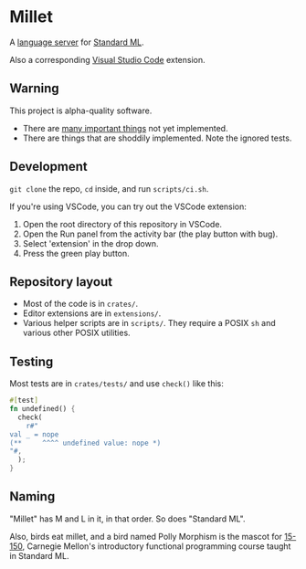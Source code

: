 # Millet

A [language server][lang-server] for [Standard ML][sml-def].

Also a corresponding [Visual Studio Code][vscode] extension.

## Warning

This project is alpha-quality software.

- There are [many important things](todo.md) not yet implemented.
- There are things that are shoddily implemented. Note the ignored tests.

## Development

`git clone` the repo, `cd` inside, and run `scripts/ci.sh`.

If you're using VSCode, you can try out the VSCode extension:

1. Open the root directory of this repository in VSCode.
2. Open the Run panel from the activity bar (the play button with bug).
3. Select 'extension' in the drop down.
4. Press the green play button.

## Repository layout

- Most of the code is in `crates/`.
- Editor extensions are in `extensions/`.
- Various helper scripts are in `scripts/`. They require a POSIX `sh` and various other POSIX utilities.

## Testing

Most tests are in `crates/tests/` and use `check()` like this:

```rs
#[test]
fn undefined() {
  check(
    r#"
val _ = nope
(**     ^^^^ undefined value: nope *)
"#,
  );
}
```

## Naming

"Millet" has M and L in it, in that order. So does "Standard ML".

Also, birds eat millet, and a bird named Polly Morphism is the mascot for [15-150][cmu150], Carnegie Mellon's introductory functional programming course taught in Standard ML.

[cmu150]: http://www.cs.cmu.edu/~15150/
[lang-server]: https://microsoft.github.io/language-server-protocol/
[node]: https://nodejs.org/en/
[rustup]: https://rustup.rs
[sml-def]: https://smlfamily.github.io/sml97-defn.pdf
[vscode]: https://code.visualstudio.com
